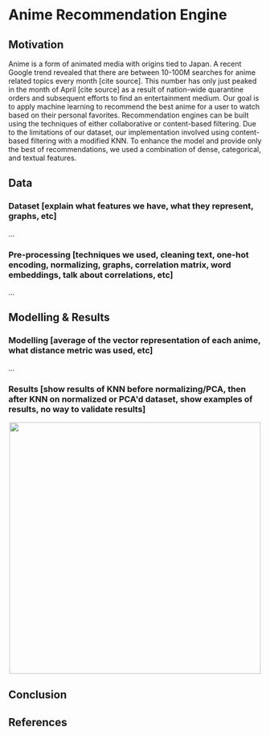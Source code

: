 # Anime Recommendation Engine

## Motivation
Anime is a form of animated media with origins tied to Japan. A recent Google trend revealed that there are between 10-100M searches for anime related topics every month [cite source]. This number has only just peaked in the month of April [cite source] as a result of nation-wide quarantine orders and subsequent efforts to find an entertainment medium. Our goal is to apply machine learning to recommend the best anime for a user to watch based on their personal favorites. Recommendation engines can be built using the techniques of either collaborative or content-based filtering. Due to the limitations of our dataset, our implementation involved using content-based filtering with a modified KNN. To enhance the model and provide only the best of recommendations, we used a combination of dense, categorical, and textual features.

## Data
### Dataset [explain what features we have, what they represent, graphs, etc]
...
### Pre-processing [techniques we used, cleaning text, one-hot encoding, normalizing, graphs, correlation matrix, word embeddings, talk about correlations, etc]
...

## Modelling & Results
### Modelling [average of the vector representation of each anime, what distance metric was used, etc]
...

### Results [show results of KNN before normalizing/PCA, then after KNN on normalized or PCA'd dataset, show examples of results, no way to validate results]
<p align="center">
  <img src="https://raw.githubusercontent.com/KWellesly/ML4Anime/master/graphs/PCA-2D.jpeg" width="500"/>
</p>

## Conclusion

## References
